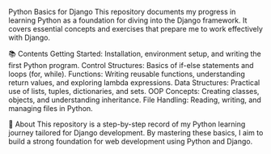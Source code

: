 Python Basics for Django
This repository documents my progress in learning Python as a foundation for diving into the Django framework. It covers essential concepts and exercises that prepare me to work effectively with Django.

📚 Contents
Getting Started: Installation, environment setup, and writing the first Python program.
Control Structures: Basics of if-else statements and loops (for, while).
Functions: Writing reusable functions, understanding return values, and exploring lambda expressions.
Data Structures: Practical use of lists, tuples, dictionaries, and sets.
OOP Concepts: Creating classes, objects, and understanding inheritance.
File Handling: Reading, writing, and managing files in Python.

🚀 About
This repository is a step-by-step record of my Python learning journey tailored for Django development. By mastering these basics, I aim to build a strong foundation for web development using Python and Django.
